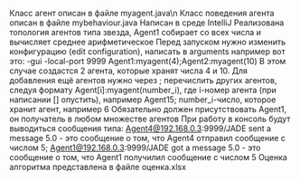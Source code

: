 Класс агент описан в файле myagent.java\n
Класс поведения агента описан в файле mybehaviour.java
Написан в среде IntelliJ
Реализована топология агентов типа звезда, Agent1 собирает со всех числа и вычисляет среднее арифметическое
Перед запуском нужно изменить конфигурацию (edit configuration), написать в arguments например вот это:
-gui -local-port 9999 Agent1:myagent(4);Agent2:myagent(10)
В этом случае создастся 2 агента, которые хранят числа 4 и 10. Для добавления ещё агентов нужно через ; перечислить других агентов, следуя формату Agent[i]:myagent(number_i),
где i-номер агента (при написании [] опустить), например Agent15; number_i-число, которое хранит агент, например 6
Обязательно должен присутствовать Agent1, он получатель в любом множестве агентов
При работу в консоль будут выводиться сообщения типа: 
Agent4@192.168.0.3:9999/JADE sent a message 5.0 - это сообщение о том, что Agent4 отправил сообщение с числом 5;
Agent1@192.168.0.3:9999/JADE got a message 5.0 - это сообщение о том, что Agent1 получилил сообщение с числом 5
Оценка алгоритма представлена в файле оценка.xlsx
